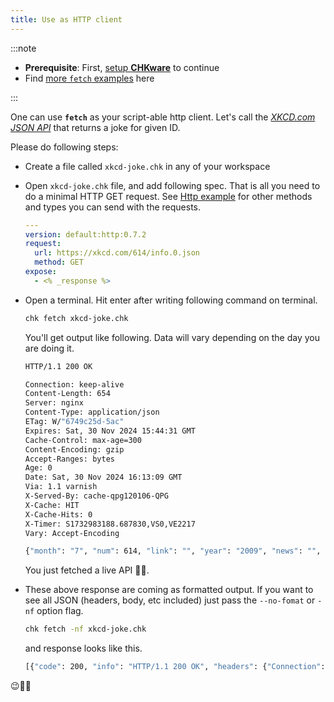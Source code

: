 ```yaml
---
title: Use as HTTP client
---
```


:::note

- **Prerequisite**: First, [setup **CHKware**](/docs/setup) to continue
- Find [more `fetch` examples](/docs/examples/fetch-examples) here

:::

One can use **`fetch`** as your script-able http client. Let's call the [_XKCD.com JSON API_](https://xkcd.com/json.html) that returns a joke for given ID. 

Please do following steps:

- Create a file called `xkcd-joke.chk` in any of your workspace
- Open `xkcd-joke.chk` file, and add following spec. That is all you need to do a minimal HTTP GET request. See [Http example](/docs/examples/fetch-examples) for other methods and types you can send with the requests.

  ```yaml
  ---
  version: default:http:0.7.2
  request:
    url: https://xkcd.com/614/info.0.json
    method: GET
  expose:
    - <% _response %>
  ```

- Open a terminal. Hit enter after writing following command on terminal.

  ```bash
  chk fetch xkcd-joke.chk
  ```

  You'll get output like following. Data will vary depending on the day you are doing it.

  ```bash
  HTTP/1.1 200 OK

  Connection: keep-alive
  Content-Length: 654
  Server: nginx
  Content-Type: application/json
  ETag: W/"6749c25d-5ac"
  Expires: Sat, 30 Nov 2024 15:44:31 GMT
  Cache-Control: max-age=300
  Content-Encoding: gzip
  Accept-Ranges: bytes
  Age: 0
  Date: Sat, 30 Nov 2024 16:13:09 GMT
  Via: 1.1 varnish
  X-Served-By: cache-qpg120106-QPG
  X-Cache: HIT
  X-Cache-Hits: 0
  X-Timer: S1732983188.687830,VS0,VE2217
  Vary: Accept-Encoding

  {"month": "7", "num": 614, "link": "", "year": "2009", "news": "", "safe_title": "Woodpecker", "transcript": "[[A man with a beret and a woman are standing on a boardwalk, leaning on a handrail.]]\nMan: A woodpecker!\n<<Pop pop pop>>\nWoman: Yup.\n\n[[The woodpecker is banging its head against a tree.]]\nWoman: He hatched about this time last year.\n<<Pop pop pop pop>>\n\n[[The woman walks away.  The man is still standing at the handrail.]]\n\nMan: ... woodpecker?\nMan: It's your birthday!\n\nMan: Did you know?\n\nMan: Did... did nobody tell you?\n\n[[The man stands, looking.]]\n\n[[The man walks away.]]\n\n[[There is a tree.]]\n\n[[The man approaches the tree with a present in a box, tied up with ribbon.]]\n\n[[The man sets the present down at the base of the tree and looks up.]]\n\n[[The man walks away.]]\n\n[[The present is sitting at the bottom of the tree.]]\n\n[[The woodpecker looks down at the present.]]\n\n[[The woodpecker sits on the present.]]\n\n[[The woodpecker pulls on the ribbon tying the present closed.]]\n\n((full width panel))\n[[The woodpecker is flying, with an electric drill dangling from its feet, held by the cord.]]\n\n{{Title text: If you don't have an extension cord I can get that too.  Because we're friends!  Right?}}", "alt": "If you don't have an extension cord I can get that too.  Because we're friends!  Right?", "img": "https://imgs.xkcd.com/comics/woodpecker.png", "title": "Woodpecker", "day": "24"}
  ```

  You just fetched a live API :rocket::star2:.

- These above response are coming as formatted output. If you want to see all JSON (headers, body, etc included) just pass the `--no-fomat` or `-nf` option flag.

  ```bash
  chk fetch -nf xkcd-joke.chk
  ```

  and response looks like this.

  ```bash
  [{"code": 200, "info": "HTTP/1.1 200 OK", "headers": {"Connection": "keep-alive", "Content-Length": "654", "Server": "nginx", "Content-Type": "application/json", "ETag": "W/\"6749c25d-5ac\"", "Expires": "Sat, 30 Nov 2024 15:44:31 GMT", "Cache-Control": "max-age=300", "Content-Encoding": "gzip", "Accept-Ranges": "bytes", "Age": "0", "Date": "Sat, 30 Nov 2024 16:31:03 GMT", "Via": "1.1 varnish", "X-Served-By": "cache-qpg1237-QPG", "X-Cache": "HIT", "X-Cache-Hits": "0", "X-Timer": "S1732984262.328702,VS0,VE690", "Vary": "Accept-Encoding"}, "body": {"month": "7", "num": 614, "link": "", "year": "2009", "news": "", "safe_title": "Woodpecker", "transcript": "[[A man with a beret and a woman are standing on a boardwalk, leaning on a handrail.]]\nMan: A woodpecker!\n<<Pop pop pop>>\nWoman: Yup.\n\n[[The woodpecker is banging its head against a tree.]]\nWoman: He hatched about this time last year.\n<<Pop pop pop pop>>\n\n[[The woman walks away.  The man is still standing at the handrail.]]\n\nMan: ... woodpecker?\nMan: It's your birthday!\n\nMan: Did you know?\n\nMan: Did... did nobody tell you?\n\n[[The man stands, looking.]]\n\n[[The man walks away.]]\n\n[[There is a tree.]]\n\n[[The man approaches the tree with a present in a box, tied up with ribbon.]]\n\n[[The man sets the present down at the base of the tree and looks up.]]\n\n[[The man walks away.]]\n\n[[The present is sitting at the bottom of the tree.]]\n\n[[The woodpecker looks down at the present.]]\n\n[[The woodpecker sits on the present.]]\n\n[[The woodpecker pulls on the ribbon tying the present closed.]]\n\n((full width panel))\n[[The woodpecker is flying, with an electric drill dangling from its feet, held by the cord.]]\n\n{{Title text: If you don't have an extension cord I can get that too.  Because we're friends!  Right?}}", "alt": "If you don't have an extension cord I can get that too.  Because we're friends!  Right?", "img": "https://imgs.xkcd.com/comics/woodpecker.png", "title": "Woodpecker", "day": "24"}}]
  ```

:wink::tada::confetti_ball:
